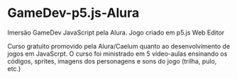 # GameDev-p5.js-Alura
Imersão GameDev JavaScript pela Alura. Jogo criado em p5.js Web Editor

Curso gratuito promovido pela Alura/Caelum quanto ao desenvolvimento de jogos em JavaScrpt.
O curso foi ministrado em 5 vídeo-aulas ensinando os códigos, sprites, imagens dos personagens e sons do jogo (trilha, pulo, etc.)
